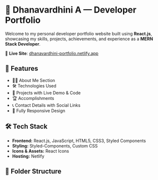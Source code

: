 # 💼 Dhanavardhini A — Developer Portfolio

Welcome to my personal developer portfolio website built using **React.js**, showcasing my skills, projects, achievements, and experience as a **MERN Stack Developer**.

🔗 **Live Site**: [dhanavardhini-portfolio.netlify.app](https://dhanavardhini-portfolio.netlify.app/)

## 📌 Features

- 👩‍💻 About Me Section  
- 🛠 Technologies Used  
- 🚀 Projects with Live Demo & Code  
- 🏆 Accomplishments  
- 📞 Contact Details with Social Links  
- 📱 Fully Responsive Design  

## 🛠 Tech Stack

- **Frontend:** React.js, JavaScript, HTML5, CSS3, Styled Components  
- **Styling:** Styled-Components, Custom CSS  
- **Icons & Assets:** React Icons  
- **Hosting:** Netlify  

## 📂 Folder Structure


